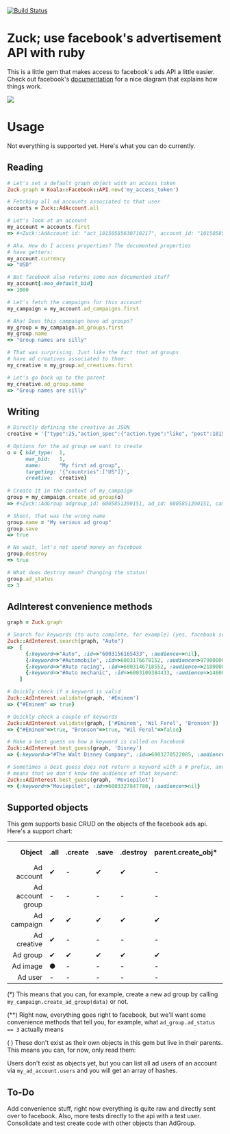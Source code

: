 [![Build Status](https://secure.travis-ci.org/moviepilot/zuck.png?branch=master)](https://travis-ci.org/moviepilot/zuck)

Zuck; use facebook's advertisement API with ruby
================

This is a little gem that makes access to facebook's 
ads API a little easier. Check out facebook's
[documentation](https://developers.facebook.com/docs/reference/ads-api/)
for a nice diagram that explains how things work.

![](https://dl.dropbox.com/u/1953503/kw29_koelner_gelierzucker_31_oder_diamant_feinster_zucker_462982.jpeg)


Usage
=====

Not everything is supported yet. Here's what you can do currently.


Reading
--------
```ruby
# Let's set a default graph object with an access token
Zuck.graph = Koala::Facebook::API.new('my_access_token')

# Fetching all ad accounts associated to that user
accounts = Zuck::AdAccount.all

# Let's look at an account
my_account = accounts.first
=> #<Zuck::AdAccount id: "act_10150585630710217", account_id: "10150585630710217", name: "", account_status: 1, currency: "USD", timezone_id: 47, timezone_name: "Europe/Berlin", timezone_offset_hours_utc: 2, is_personal: 0, business_name: "Big Mike Alright UG (haftungsbeschr\u00e4nkt)", business_street: "Big Mike Alright UG (haftungsbeschr\u00e4nkt)", business_street2: "J\u00e4gerndorfer Zeile 61", business_city: "Berlin", business_state: "Berlin", business_zip: "12209", business_country_code: "DE", vat_status: 3, daily_spend_limit: 25000, users: [{"uid":501730216,"permissions":[1,2,3,4,5,7],"role":1001}], notification_settings: {"501730216":{"1000":{"1":1},"1001":{"1":1},"1002":{"1":1,"2":60},"1003":{"1":1,"2":60},"1004":{"1":1},"1005":{"1":1},"1006":{"1":1},"1009":{"1":1},"1010":{"1":1},"1011":{"1":1},"2000":{"1":1,"2":60},"2001":{"1":1,"2":60},"2002":{"2":60},"2003":{"1":1,"2":60},"2004":{"1":1,"2":60},"2005":{"1":1,"2":60},"3000":{"1":1,"2":60},"3001":{"1":1,"2":60},"3002":{"2":60},"3003":{"1":1,"2":60},"5000":{"1":1},"6000":{"1":1},"6001":{"1":1},"9000":{"1":1,"2":60},"8000":{"1":1,"2":60}}}, capabilities: [], balance: 0, moo_default_conversion_bid: 1000, moo_default_bid: 1000> 

# Aha. How do I access properties? The documented properties
# have getters:
my_account.currency
=> "USD"    

# But facebook also returns some non documented stuff
my_account[:moo_default_bid]
=> 1000

# Let's fetch the campaigns for this account
my_campaign = my_account.ad_campaigns.first

# Aha! Does this campaign have ad groups?
my_group = my_campaign.ad_groups.first
my_group.name
=> "Group names are silly"

# That was surprising. Just like the fact that ad groups
# have ad creatives associated to them:
my_creative = my_group.ad_creatives.first

# Let's go back up to the parent
my_creative.ad_group.name
=> "Group names are silly"
```

Writing
--------

```ruby
# Directly defining the creative as JSON
creative = '{"type":25,"action_spec":{"action.type":"like", "post":10150420410887685}}'

# Options for the ad group we want to create
o = { bid_type:  1,
      max_bid:   1,
      name:      "My first ad group",
      targeting: '{"countries":["US"]}',
      creative:  creative}
      
# Create it in the context of my_campaign
group = my_campaign.create_ad_group(o)
=> #<Zuck::AdGroup adgroup_id: 6005851390151, ad_id: 6005851390151, campaign_id: 6005851032951, name: "My first ad group", adgroup_status: 4, bid_type: 1, max_bid: "1", bid_info: {"1":"1"}, ad_status: 4, account_id: "10150585630710217", id: "6005851390151", creative_ids: [6005851371551], targeting: {"countries":["US"],"friends_of_connections":[{"id":"6005851366351","name":null}]}, conversion_specs: [{"action.type":"like","post":"10150420410887685"}], start_time: null, end_time: null, updated_time: 1343916568, created_time: 1343916568>

# Shoot, that was the wrong name
group.name = "My serious ad group"
group.save
=> true

# No wait, let's not spend money on facebook
group.destroy
=> true

# What does destroy mean? Changing the status!
group.ad_status
=> 3
```

AdInterest convenience methods
--------

```ruby
graph = Zuck.graph

# Search for keywords (to auto complete, for example) (yes, facebook sometimes returns ids as string and sometimes as numbers)
Zuck::AdInterest.search(graph, "Auto")
=>  [
      {:keyword=>"Auto", :id=>"6003156165433", :audience=>nil},
      {:keyword=>"#Automobile", :id=>6003176678152, :audience=>97900000},
      {:keyword=>"#Auto racing", :id=>6003146718552, :audience=>21800000},
      {:keyword=>"#Auto mechanic", :id=>6003109384433, :audience=>14600000}
    ]

# Quickly check if a keyword is valid
Zuck::AdInterest.validate(graph, '#Eminem')
=> {"#Eminem" => true}

# Quickly check a couple of keywords
Zuck::AdInterest.validate(graph, ['#Eminem', 'Wil Ferel', 'Bronson'])
=> {"#Eminem"=>true, "Bronson"=>true, "Wil Ferel"=>false}

# Make a best guess on how a keyword is called on Facebook
Zuck::AdInterest.best_guess(graph, 'Disney')
=> {:keyword=>"#The Walt Disney Company", :id=>6003270522085, :audience=>72500000}

# Sometimes a best guess does not return a keyword with a # prefix, and that
# means that we don't know the audience of that keyword:
Zuck::AdInterest.best_guess(graph, 'Moviepilot')
=> {:keyword=>"Moviepilot", :id=>6003327847780, :audience=>nil}

```


Supported objects
-----------------

This gem supports basic CRUD on the objects of the facebook ads api.
Here's a support chart:

<table>
  <tr>
    <th style="text-align:right">Object</th>
    <th style="text-align:center">.all</th>
    <th style="text-align:center">.create</th>
    <th style="text-align:center">.save</th>
    <th style="text-align:center">.destroy</th>
    <th style="text-align:center">parent.create_obj*</th>
    <th style="text-align:center">Convenience methods**</th>
  </tr>
  <tr><td style="text-align: right">Ad account</td>       <td>✔</td><td>-</td><td>✔</td><td>✔</td><td>-</td><td>-</td></tr>
  <tr><td style="text-align: right">Ad account group</td> <td>-</td><td>-</td><td>-</td><td>-</td><td>-</td><td>-</td></tr>
  <tr><td style="text-align: right">Ad campaign</td>      <td>✔</td><td>✔</td><td>✔</td><td>✔</td><td>✔</td><td>-</td></tr>
  <tr><td style="text-align: right">Ad creative</td>      <td>✔</td><td>-</td><td>-</td><td>-</td><td>-</td><td>-</td></tr>
  <tr><td style="text-align: right">Ad group</td>         <td>✔</td><td>✔</td><td>✔</td><td>✔</td><td>✔</td><td>-</td></tr>
  <tr><td style="text-align: right">Ad image</td>         <td>●</td><td>-</td><td>-</td><td>-</td><td>-</td><td>-</td></tr>
  <tr><td style="text-align: right">Ad user</td>          <td>-</td><td>-</td><td>-</td><td>-</td><td>-</td><td>-</td></tr>
</table>

(*) This means that you can, for example, create a new ad group by calling
`my_campaign.create_ad_group(data)` or not.

(**) Right now, everything goes right to facebook, but we'll want some 
convenience methods that tell you, for example, what
`ad_group.ad_status == 3` actually means

( ) These don't exist as their own objects in this gem but live in their 
parents. This means you can, for now, only read them:

Users don't exist as objects yet, but you can list all ad users of
an account via `my_ad_account.users` and you will get an array of hashes.

To-Do
-----

Add convenience stuff, right now everything is quite raw and directly
sent over to facebook. Also, more tests directly to the api with a test
user. Consolidate and test create code with other objects than AdGroup.
